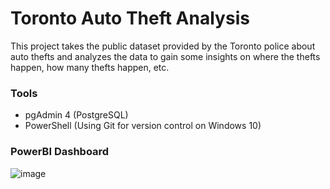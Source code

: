 # Toronto Auto Theft Analysis
This project takes the public dataset provided by the Toronto police about auto thefts and analyzes the data to gain some insights on where the thefts happen, how many thefts happen, etc.

### Tools
- pgAdmin 4 (PostgreSQL)
- PowerShell (Using Git for version control on Windows 10)

### PowerBI Dashboard
![image](https://github.com/CarlosCapili/Toronto_AutoTheft-Analysis/assets/59804756/234673f9-07df-4a3d-9f62-cc8efb56af26)

